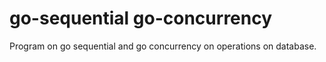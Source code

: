 # go-sequential go-concurrency
Program on go sequential and go concurrency on operations on database.


